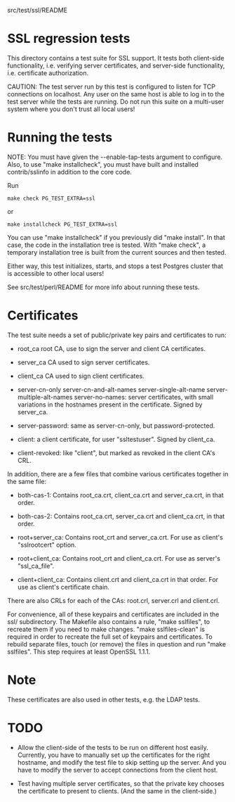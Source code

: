 src/test/ssl/README

SSL regression tests
====================

This directory contains a test suite for SSL support. It tests both
client-side functionality, i.e. verifying server certificates, and
server-side functionality, i.e. certificate authorization.

CAUTION: The test server run by this test is configured to listen for
TCP connections on localhost. Any user on the same host is able to
log in to the test server while the tests are running. Do not run this
suite on a multi-user system where you don't trust all local users!

Running the tests
=================

NOTE: You must have given the --enable-tap-tests argument to configure.
Also, to use "make installcheck", you must have built and installed
contrib/sslinfo in addition to the core code.

Run

    make check PG_TEST_EXTRA=ssl

or

    make installcheck PG_TEST_EXTRA=ssl

You can use "make installcheck" if you previously did "make install".
In that case, the code in the installation tree is tested.  With
"make check", a temporary installation tree is built from the current
sources and then tested.

Either way, this test initializes, starts, and stops a test Postgres
cluster that is accessible to other local users!

See src/test/perl/README for more info about running these tests.

Certificates
============

The test suite needs a set of public/private key pairs and certificates to
run:

* root_ca
	root CA, use to sign the server and client CA certificates.

* server_ca
	CA used to sign server certificates.

* client_ca
	CA used to sign client certificates.

* server-cn-only
server-cn-and-alt-names
server-single-alt-name
server-multiple-alt-names
server-no-names:
	server certificates, with small variations in the hostnames present
        in the certificate. Signed by server_ca.

* server-password:
	same as server-cn-only, but password-protected.

* client:
	a client certificate, for user "ssltestuser". Signed by client_ca.

* client-revoked:
	like "client", but marked as revoked in the client CA's CRL.

In addition, there are a few files that combine various certificates together
in the same file:

* both-cas-1:
	Contains root_ca.crt, client_ca.crt and server_ca.crt, in that order.

* both-cas-2:
	Contains root_ca.crt, server_ca.crt and client_ca.crt, in that order.

* root+server_ca:
	Contains root_crt and server_ca.crt. For use as client's "sslrootcert"
	option.

* root+client_ca:
	Contains root_crt and client_ca.crt. For use as server's "ssl_ca_file".

* client+client_ca:
	Contains client.crt and client_ca.crt in that order. For use as client's
	certificate chain.

There are also CRLs for each of the CAs: root.crl, server.crl and client.crl.

For convenience, all of these keypairs and certificates are included in the
ssl/ subdirectory. The Makefile also contains a rule, "make sslfiles", to
recreate them if you need to make changes. "make sslfiles-clean" is required
in order to recreate the full set of keypairs and certificates. To rebuild
separate files, touch (or remove) the files in question and run "make sslfiles".
This step requires at least OpenSSL 1.1.1.

Note
====

These certificates are also used in other tests, e.g. the LDAP tests.

TODO
====

* Allow the client-side of the tests to be run on different host easily.
  Currently, you have to manually set up the certificates for the right
  hostname, and modify the test file to skip setting up the server. And you
  have to modify the server to accept connections from the client host.

* Test having multiple server certificates, so that the private key chooses
  the certificate to present to clients. (And the same in the client-side.)
